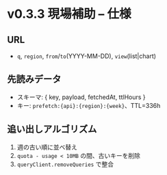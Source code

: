 # v0.3.3 現場補助 – 仕様

## URL

- `q`, `region`, `from`/`to`(YYYY-MM-DD), `view`(list|chart)

## 先読みデータ

- スキーマ: { key, payload, fetchedAt, ttlHours }
- キー: `prefetch:{api}:{region}:{week}`、TTL=336h

## 追い出しアルゴリズム

1. 週の古い順に並べ替え
2. `quota - usage < 10MB` の間、古いキーを削除
3. `queryClient.removeQueries` で整合
